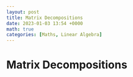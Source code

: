 ```yaml
---
layout: post
title: Matrix Decompositions
date: 2023-01-03 13:54 +0000
math: true
categories: [Maths, Linear Algebra]
---
```


# Matrix Decompositions

